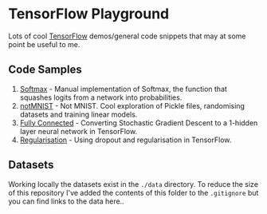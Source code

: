 # TensorFlow Playground

Lots of cool [TensorFlow](https://www.tensorflow.org) demos/general code snippets that may at some point be useful to me.

## Code Samples

1. [Softmax](./code/softmax.py) - Manual implementation of Softmax, the function that squashes logits from a network into probabilities.
2. [notMNIST](./code/notmnist.ipynb) - Not MNIST. Cool exploration of Pickle files, randomising datasets and training linear models.
3. [Fully Connected](./code/fullyconnected.ipynb) - Converting Stochastic Gradient Descent to a 1-hidden layer neural network in TensorFlow.
4. [Regularisation](./code/regularisation.ipynb) - Using dropout and regularisation in TensorFlow. 

## Datasets

Working locally the datasets exist in the `./data` directory. To reduce the size of this repository I've added the contents of this folder to the `.gitignore` but you can find links to the data here..
